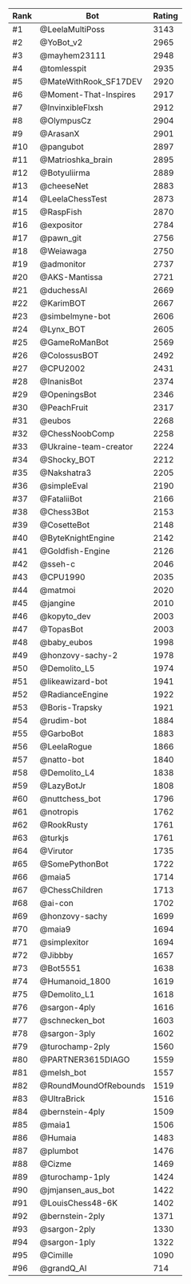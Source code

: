 Rank|Bot|Rating
---|---|---
#1|@LeelaMultiPoss|3143
#2|@YoBot_v2|2965
#3|@mayhem23111|2948
#4|@tomlesspit|2935
#5|@MateWithRook_SF17DEV|2920
#6|@Moment-That-Inspires|2917
#7|@InvinxibleFlxsh|2912
#8|@OlympusCz|2904
#9|@ArasanX|2901
#10|@pangubot|2897
#11|@Matrioshka_brain|2895
#12|@Botyuliirma|2889
#13|@cheeseNet|2883
#14|@LeelaChessTest|2873
#15|@RaspFish|2870
#16|@expositor|2784
#17|@pawn_git|2756
#18|@Weiawaga|2750
#19|@admonitor|2737
#20|@AKS-Mantissa|2721
#21|@duchessAI|2669
#22|@KarimBOT|2667
#23|@simbelmyne-bot|2606
#24|@Lynx_BOT|2605
#25|@GameRoManBot|2569
#26|@ColossusBOT|2492
#27|@CPU2002|2431
#28|@InanisBot|2374
#29|@OpeningsBot|2346
#30|@PeachFruit|2317
#31|@eubos|2268
#32|@ChessNoobComp|2258
#33|@Ukraine-team-creator|2224
#34|@Shocky_BOT|2212
#35|@Nakshatra3|2205
#36|@simpleEval|2190
#37|@FataliiBot|2166
#38|@Chess3Bot|2153
#39|@CosetteBot|2148
#40|@ByteKnightEngine|2142
#41|@Goldfish-Engine|2126
#42|@sseh-c|2046
#43|@CPU1990|2035
#44|@matmoi|2020
#45|@jangine|2010
#46|@kopyto_dev|2003
#47|@TopasBot|2003
#48|@baby_eubos|1998
#49|@honzovy-sachy-2|1978
#50|@Demolito_L5|1974
#51|@likeawizard-bot|1941
#52|@RadianceEngine|1922
#53|@Boris-Trapsky|1921
#54|@rudim-bot|1884
#55|@GarboBot|1883
#56|@LeelaRogue|1866
#57|@natto-bot|1840
#58|@Demolito_L4|1838
#59|@LazyBotJr|1808
#60|@nuttchess_bot|1796
#61|@notropis|1762
#62|@RookRusty|1761
#63|@turkjs|1761
#64|@Virutor|1735
#65|@SomePythonBot|1722
#66|@maia5|1714
#67|@ChessChildren|1713
#68|@ai-con|1702
#69|@honzovy-sachy|1699
#70|@maia9|1694
#71|@simplexitor|1694
#72|@Jibbby|1657
#73|@Bot5551|1638
#74|@Humanoid_1800|1619
#75|@Demolito_L1|1618
#76|@sargon-4ply|1616
#77|@schnecken_bot|1603
#78|@sargon-3ply|1602
#79|@turochamp-2ply|1560
#80|@PARTNER3615DIAGO|1559
#81|@melsh_bot|1557
#82|@RoundMoundOfRebounds|1519
#83|@UltraBrick|1516
#84|@bernstein-4ply|1509
#85|@maia1|1506
#86|@Humaia|1483
#87|@plumbot|1476
#88|@Cizme|1469
#89|@turochamp-1ply|1424
#90|@jmjansen_aus_bot|1422
#91|@LouisChess48-6K|1402
#92|@bernstein-2ply|1371
#93|@sargon-2ply|1330
#94|@sargon-1ply|1322
#95|@Cimille|1090
#96|@grandQ_AI|714
